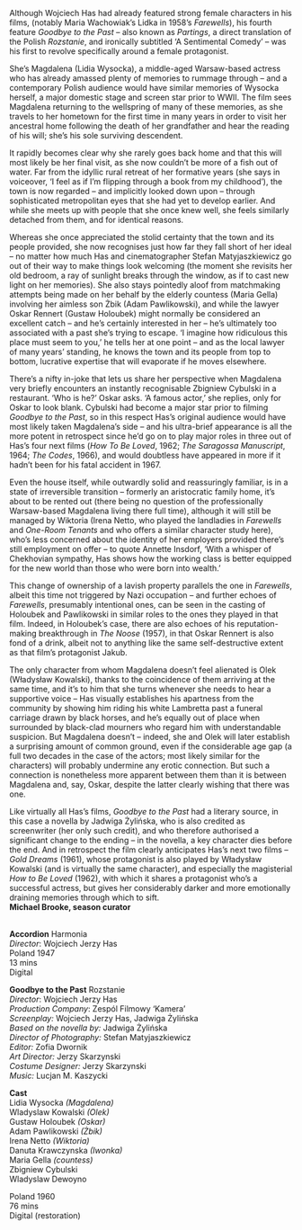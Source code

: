 
Although Wojciech Has had already featured strong female characters in his films, (notably Maria Wachowiak’s Lidka in 1958’s _Farewells_), his fourth feature _Goodbye to the Past_ – also known as _Partings_, a direct translation of the Polish _Rozstanie_, and ironically subtitled ‘A Sentimental Comedy’ – was his first to revolve specifically around a female protagonist.

She’s Magdalena (Lidia Wysocka), a middle-aged Warsaw-based actress who has already amassed plenty of memories to rummage through – and a contemporary Polish audience would have similar memories of Wysocka herself, a major domestic stage and screen star prior to WWII. The film sees Magdalena returning to the wellspring of many of these memories, as she travels to her hometown for the first time in many years in order to visit her ancestral home following the death of her grandfather and hear the reading of his will; she’s his sole surviving descendent.

It rapidly becomes clear why she rarely goes back home and that this will most likely be her final visit, as she now couldn’t be more of a fish out of water. Far from the idyllic rural retreat of her formative years (she says in voiceover, ‘I feel as if I’m flipping through a book from my childhood’), the town is now regarded – and implicitly looked down upon – through sophisticated metropolitan eyes that she had yet to develop earlier. And while she meets up with people that she once knew well, she feels similarly detached from them, and for identical reasons.

Whereas she once appreciated the stolid certainty that the town and its people provided, she now recognises just how far they fall short of her ideal – no matter how much Has and cinematographer Stefan Matyjaszkiewicz go out of their way to make things look welcoming (the moment she revisits her old bedroom, a ray of sunlight breaks through the window, as if to cast new light on her memories). She also stays pointedly aloof from matchmaking attempts being made on her behalf by the elderly countess (Maria Gella) involving her aimless son Żbik (Adam Pawlikowski), and while the lawyer Oskar Rennert (Gustaw Holoubek) might normally be considered an excellent catch – and he’s certainly interested in her – he’s ultimately too associated with a past she’s trying to escape. ‘I imagine how ridiculous this place must seem to you,’ he tells her at one point – and as the local lawyer of many years’ standing, he knows the town and its people from top to bottom, lucrative expertise that will evaporate if he moves elsewhere.

There’s a nifty in-joke that lets us share her perspective when Magdalena very briefly encounters an instantly recognisable Zbigniew Cybulski in a restaurant. ‘Who is he?’ Oskar asks. ‘A famous actor,’ she replies, only for Oskar to look blank. Cybulski had become a major star prior to filming _Goodbye to the Past_, so in this respect Has’s original audience would have most likely taken Magdalena’s side – and his ultra-brief appearance is all the more potent in retrospect since he’d go on to play major roles in three out of Has’s four next films (_How To Be Loved_, 1962; _The Saragossa Manuscript_, 1964; _The Codes_, 1966), and would doubtless have appeared in more if it hadn’t been for his fatal accident in 1967.

Even the house itself, while outwardly solid and reassuringly familiar, is in a state of irreversible transition – formerly an aristocratic family home, it’s about to be rented out (there being no question of the professionally Warsaw-based Magdalena living there full time), although it will still be managed by Wiktoria (Irena Netto, who played the landladies in _Farewells_ and _One-Room Tenants_ and who offers a similar character study here), who’s less concerned about the identity of her employers provided there’s still employment on offer – to quote Annette Insdorf, ‘With a whisper of Chekhovian sympathy, Has shows how the working class is better equipped for the new world than those who were born into wealth.’

This change of ownership of a lavish property parallels the one in _Farewells_, albeit this time not triggered by Nazi occupation – and further echoes of _Farewells_, presumably intentional ones, can be seen in the casting of Holoubek and Pawlikowski in similar roles to the ones they played in that film. Indeed, in Holoubek’s case, there are also echoes of his reputation-making breakthrough in _The Noose_ (1957), in that Oskar Rennert is also fond of a drink, albeit not to anything like the same self-destructive extent as that film’s protagonist Jakub.

The only character from whom Magdalena doesn’t feel alienated is Olek (Władysław Kowalski), thanks to the coincidence of them arriving at the same time, and it’s to him that she turns whenever she needs to hear a supportive voice – Has visually establishes his apartness from the community by showing him riding his white Lambretta past a funeral carriage drawn by black horses, and he’s equally out of place when surrounded by black-clad mourners who regard him with understandable suspicion. But Magdalena doesn’t – indeed, she and Olek will later establish a surprising amount of common ground, even if the considerable age gap (a full two decades in the case of the actors; most likely similar for the characters) will probably undermine any erotic connection. But such a connection is nonetheless more apparent between them than it is between Magdalena and, say, Oskar, despite the latter clearly wishing that there was one.

Like virtually all Has’s films, _Goodbye to the Past_ had a literary source, in this case a novella by Jadwiga Żylińska, who is also credited as screenwriter (her only such credit), and who therefore authorised a significant change to the ending – in the novella, a key character dies before the end. And in retrospect the film clearly anticipates Has’s next two films – _Gold Dreams_ (1961), whose protagonist is also played by Władysław Kowalski (and is virtually the same character), and especially the magisterial _How to Be Loved_ (1962), with which it shares a protagonist who’s a successful actress, but gives her considerably darker and more emotionally draining memories through which to sift.  
**Michael Brooke, season curator**
<br><br>

**Accordion** Harmonia  
_Director_: Wojciech Jerzy Has  
Poland 1947  
13 mins  
Digital

**Goodbye to the Past** Rozstanie<br>
_Director_: Wojciech Jerzy Has  
_Production Company_: Zespól Filmowy ‘Kamera’<br>
_Screenplay:_ Wojciech Jerzy Has, Jadwiga Żylińska<br>
_Based on the novella by:_ Jadwiga Żylińska<br>
_Director of Photography:_ Stefan Matyjaszkiewicz<br>
_Editor:_ Zofia Dwornik<br>
_Art Director:_ Jerzy Skarzynski<br>
_Costume Designer:_ Jerzy Skarzynski<br>
_Music:_ Lucjan M. Kaszycki

**Cast**<br>
Lidia Wysocka _(Magdalena)_  
Wladyslaw Kowalski _(Olek)_  
Gustaw Holoubek _(Oskar)_  
Adam Pawlikowski _(Żbik)_<br>
Irena Netto _(Wiktoria)_<br>
Danuta Krawczynska _(Iwonka)_<br>
Maria Gella _(countess)_<br>
Zbigniew Cybulski<br>
Wladyslaw Dewoyno

Poland 1960<br>
76 mins<br>
Digital (restoration)<br>
<br><br>
<!--stackedit_data:
eyJoaXN0b3J5IjpbMTk1ODE4NTM5MV19
-->
